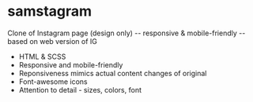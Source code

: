 # samstagram
Clone of Instagram page (design only) -- responsive & mobile-friendly -- based on web version of IG

- HTML & SCSS
- Responsive and mobile-friendly
- Reponsiveness mimics actual content changes of original
- Font-awesome icons
- Attention to detail - sizes, colors, font
